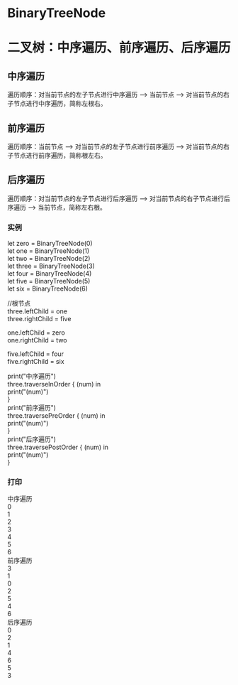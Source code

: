 # BinaryTreeNode
# 二叉树：中序遍历、前序遍历、后序遍历

## 中序遍历
遍历顺序：对当前节点的左子节点进行中序遍历 --> 当前节点 --> 对当前节点的右子节点进行中序遍历，简称左根右。

## 前序遍历
遍历顺序：当前节点 --> 对当前节点的左子节点进行前序遍历 --> 对当前节点的右子节点进行前序遍历，简称根左右。

## 后序遍历
遍历顺序：对当前节点的左子节点进行后序遍历 --> 对当前节点的右子节点进行后序遍历 --> 当前节点，简称左右根。

### 实例
let zero = BinaryTreeNode(0)  
let one = BinaryTreeNode(1)  
let two = BinaryTreeNode(2)  
let three = BinaryTreeNode(3)  
let four = BinaryTreeNode(4)  
let five = BinaryTreeNode(5)  
let six = BinaryTreeNode(6)  

//根节点  
three.leftChild = one  
three.rightChild = five  

one.leftChild = zero  
one.rightChild = two  

five.leftChild = four  
five.rightChild = six  

print("中序遍历")  
three.traverseInOrder { (num) in  
    print("\(num)")  
}  
print("前序遍历")  
three.traversePreOrder { (num) in  
    print("\(num)")  
}  
print("后序遍历")  
three.traversePostOrder { (num) in  
        print("\(num)")  
}  

### 打印
中序遍历  
0  
1  
2  
3  
4  
5  
6  
前序遍历  
3  
1  
0  
2  
5  
4  
6  
后序遍历  
0  
2  
1  
4  
6  
5  
3  

